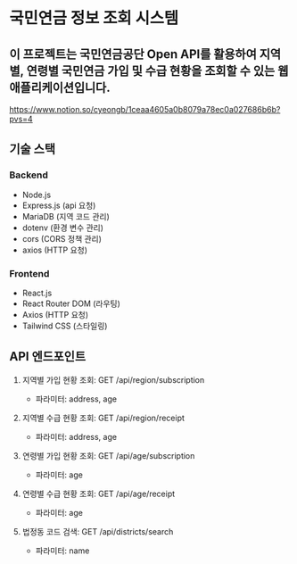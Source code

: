 # 국민연금 정보 조회 시스템

이 프로젝트는 국민연금공단 Open API를 활용하여 지역별, 연령별 국민연금 가입 및 수급 현황을 조회할 수 있는 웹 애플리케이션입니다.
---
https://www.notion.so/cyeongb/1ceaa4605a0b8079a78ec0a027686b6b?pvs=4

## 기술 스택

### Backend
- Node.js
- Express.js (api 요청)
- MariaDB (지역 코드 관리)
- dotenv (환경 변수 관리)
- cors (CORS 정책 관리)
- axios (HTTP 요청)

### Frontend
- React.js
- React Router DOM (라우팅)
- Axios (HTTP 요청)
- Tailwind CSS (스타일링)


## API 엔드포인트
1. 지역별 가입 현황 조회: GET /api/region/subscription
   - 파라미터: address, age

2. 지역별 수급 현황 조회: GET /api/region/receipt
   - 파라미터: address, age

3. 연령별 가입 현황 조회: GET /api/age/subscription
   - 파라미터: age

4. 연령별 수급 현황 조회: GET /api/age/receipt
   - 파라미터: age

5. 법정동 코드 검색: GET /api/districts/search
   - 파라미터: name
